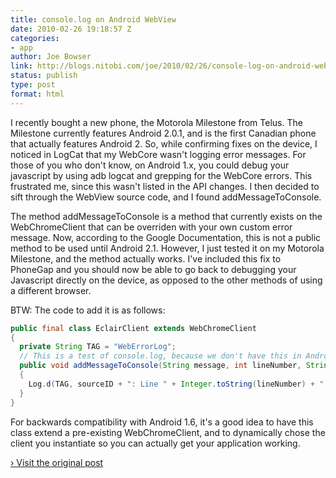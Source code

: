 ```yaml
---
title: console.log on Android WebView
date: 2010-02-26 19:18:57 Z
categories:
- app
author: Joe Bowser
link: http://blogs.nitobi.com/joe/2010/02/26/console-log-on-android-webview/
status: publish
type: post
format: html
---
```


I recently bought a new phone, the Motorola Milestone from Telus. The Milestone currently features Android 2.0.1, and is the first Canadian phone that actually features Android 2\. So, while confirming fixes on the device, I noticed in LogCat that my WebCore wasn't logging error messages. For those of you who don't know, on Android 1.x, you could debug your javascript by using adb logcat and grepping for the WebCore errors. This frustrated me, since this wasn't listed in the API changes. I then decided to sift through the WebView source code, and I found addMessageToConsole.

The method addMessageToConsole is a method that currently exists on the WebChromeClient that can be overriden with your own custom error message. Now, according to the Google Documentation, this is not a public method to be used until Android 2.1\. However, I just tested it on my Motorola Milestone, and the method actually works. I've included this fix to PhoneGap and you should now be able to go back to debugging your Javascript directly on the device, as opposed to the other methods of using a different browser.

BTW: The code to add it is as follows:

```java
public final class EclairClient extends WebChromeClient
{
  private String TAG = "WebErrorLog";
  // This is a test of console.log, because we don't have this in Android 2.01
  public void addMessageToConsole(String message, int lineNumber, String sourceID)
  {
    Log.d(TAG, sourceID + ": Line " + Integer.toString(lineNumber) + " : " + message);
  }
}
```

For backwards compatibility with Android 1.6, it's a good idea to have this class extend a pre-existing WebChromeClient, and to dynamically chose the client you instantiate so you can actually get your application working.

[› Visit the original post](http://blogs.nitobi.com/joe/2010/02/26/console-log-on-android-webview/)
